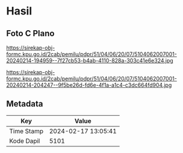 # Hasil

## Foto C Plano

https://sirekap-obj-formc.kpu.go.id/2cab/pemilu/pdpr/51/04/06/20/07/5104062007001-20240214-194959--7f27cb53-b4ab-4110-828a-303c41e6e324.jpg

https://sirekap-obj-formc.kpu.go.id/2cab/pemilu/pdpr/51/04/06/20/07/5104062007001-20240214-204247--9f5be26d-fd6e-4f1a-a1c4-c3dc664fd904.jpg


## Metadata

| Key        | Value               |
| ---------- | ------------------- |
| Time Stamp | 2024-02-17 13:05:41 |
| Kode Dapil | 5101                |



